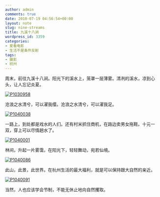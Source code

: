 ```yaml
---
author: admin
comments: true
date: 2010-07-19 04:56:54+00:00
layout: note
slug: nine-streams
title: 九溪十八涧
wordpress_id: 3359
categories:
- 爱看电影
- 生活不是条件反射
tags:
- 摄影
- 杭州
---
```


周末，前往九溪十八涧。阳光下的溪水上，笼罩一层薄雾。清冽的溪水，凉到心头，让人忘记炎夏。

[![P1030958](http://farm5.static.flickr.com/4119/4801663383_8dfb7d1999.jpg)](http://www.flickr.com/photos/lookoo/4801663383/)

沧浪之水清兮，可以濯我缨。沧浪之水清兮，可以濯我足。

[![P1040038](http://farm5.static.flickr.com/4137/4802300562_15133ddd0b.jpg)](http://www.flickr.com/photos/lookoo/4802300562/)

一路上，到处都是戏水的人们。还有村米抓住商机，在路边卖男女拖鞋。十元一双，穿上可以尽情趟水了。

[![P1040001](http://farm5.static.flickr.com/4095/4802297664_eb501fcaf4.jpg)](http://www.flickr.com/photos/lookoo/4802297664/)

林间，升起一片雾霭，在阳光下，轻轻舞动，宛若仙境。

[![P1040086](http://farm5.static.flickr.com/4076/4802302574_d1b2a74f15.jpg)](http://www.flickr.com/photos/lookoo/4802302574/)

此山，此景，此世界。在杭州生活的最大福利，就是可以保持跟大自然的亲近。

[![P1040091](http://farm5.static.flickr.com/4137/4801670759_c291622076.jpg)](http://www.flickr.com/photos/lookoo/4801670759/)

当然，人也应该学会节制，不能无休止地向自然攫取。

